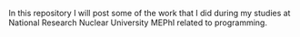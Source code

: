 In this repository I will post some of the work that I did during my studies at National Research Nuclear University MEPhI related to programming.
